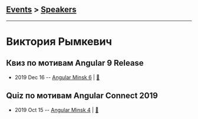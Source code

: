 ## [Events](../README.md) > [Speakers](../speakers.md)
---

# Виктория Рымкевич

## Квиз по мотивам Angular 9 Release
- 2019 Dec 16 -- [Angular Minsk 6](https://www.youtube.com/watch?v=0MwzQRSRTvU)  | [:notebook:](https://docs.google.com/presentation/d/109d-TPglwRAFBCw-zUCa0ZSoKIaQpvQ0A7worwHb9FI/edit#slide=id.p)  
## Quiz по мотивам Angular Connect 2019
- 2019 Oct 15 -- [Angular Minsk 4](https://youtu.be/dZuLBjFu2Is)  | [:notebook:](https://docs.google.com/presentation/d/1BYCr0scLL_uuuJgJQzYLxSQHn07tbAswqPTXspoMojg)  
